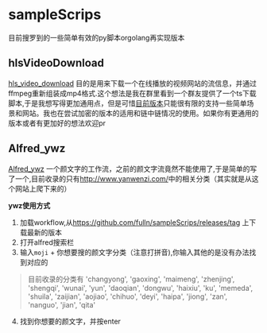 # sampleScrips
目前搜罗到的一些简单有效的py脚本orgolang再实现版本

## hlsVideoDownload

[hls_video_download](./hls) 目的是用来下载一个在线播放的视频网站的流信息，并通过ffmpeg重新组装成mp4格式.这个想法是我在群里看到一个群友提供了一个ts下载脚本,于是我想写得更加通用点，但是可惜[目前版本](./hls/ts_download_v5.py)只能很有限的支持一些简单场景和网站。我也在尝试加密的版本的适用和链中链情况的使用。如果你有更通用的版本或者有更加好的想法欢迎pr

## Alfred_ywz

[Alfred_ywz](./Alfred_ywz)  一个颜文字的工作流，之前的颜文字流竟然不能使用了,于是简单的写了一个,目前收录的只有<a>http://www.yanwenzi.com/</a>中的相关分类（其实就是从这个网站上爬下来的）

**ywz使用方式**

1. 加载workflow,从<a>https://github.com/fulln/sampleScrips/releases/tag</a> 上下载最新的版本
2. 打开alfred搜索栏
3. 输入`moji` + 你想要搜的颜文字分类（注意打拼音),你输入其他的是没有办法找到对应的

> 目前收录的分类有
> 'changyong', 'gaoxing', 'maimeng', 'zhenjing', 'shengqi', 'wunai', 'yun', 'daoqian', 'dongwu', 'haixiu', 'ku', 'memeda', 'shuila', 'zaijian', 'aojiao', 'chihuo', 'deyi', 'haipa', 'jiong', 'zan', 'nanguo', 'jian', 'qita'

4. 找到你想要的颜文字，并按enter


